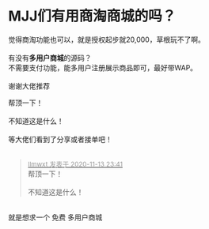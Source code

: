 # MJJ们有用商淘商城的吗？


觉得商淘功能也可以，就是授权起步就20,000，草根玩不了啊。<br />
<br />
有没有<strong>多用户商城</strong>的源码？<br />
不需要支付功能，能多用户注册展示商品即可，最好带WAP。<br />
<br />
谢谢大佬推荐

帮顶一下！<br />
<br />
不知道这是什么！<br />
<br />
等大佬们看到了分享或者接单吧！<br />
<br />
<img src="static/image/smiley/default/lol.gif" smilieid="12" border="0" alt="" /><img src="static/image/smiley/default/lol.gif" smilieid="12" border="0" alt="" /><img src="static/image/smiley/default/lol.gif" smilieid="12" border="0" alt="" />

<div class="quote"><blockquote><font size="2"><a href="https://www.hostloc.com/forum.php?mod=redirect&amp;goto=findpost&amp;pid=9451194&amp;ptid=766442" target="_blank"><font color="#999999">llmwxt 发表于 2020-11-13 23:41</font></a></font><br />
帮顶一下！<br />
<br />
不知道这是什么！</blockquote></div><br />
就是想求一个 免费 多用户商城 <img src="static/image/smiley/default/lol.gif" smilieid="12" border="0" alt="" />
